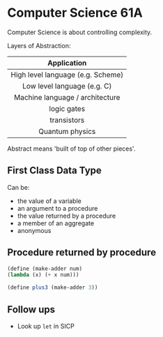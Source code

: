 # Computer Science 61A

Computer Science is about controlling complexity.

Layers of Abstraction:

|Application|
|:---------:|
|High level language (e.g. Scheme)|
|Low level language (e.g. C)|
|Machine language / architecture|
|logic gates|
|transistors|
|Quantum physics|

Abstract means 'built of top of other pieces'.

## First Class Data Type

Can be:

* the value of a variable
* an argument to a procedure
* the value returned by a procedure
* a member of an aggregate
* anonymous

## Procedure returned by procedure

```scheme
(define (make-adder num)
(lambda (x) (+ x num)))

(define plus3 (make-adder 3))
```

## Follow ups

* Look up `let` in SICP
